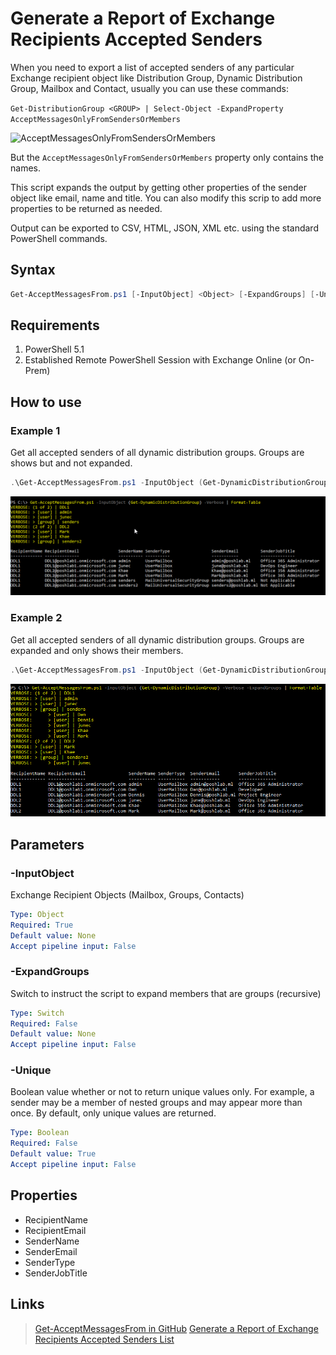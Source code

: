 # Generate a Report of Exchange Recipients Accepted Senders

When you need to export a list of accepted senders of any particular Exchange recipient object like Distribution Group, Dynamic Distribution Group, Mailbox and Contact, usually you can use these commands:

`Get-DistributionGroup <GROUP> | Select-Object -ExpandProperty AcceptMessagesOnlyFromSendersOrMembers`

![AcceptMessagesOnlyFromSendersOrMembers](https://github.com/junecastillote/Get-AcceptMessagesFrom/blob/master/images/into1.png)

But the `AcceptMessagesOnlyFromSendersOrMembers` property only contains the names.

This script expands the output by getting other properties of the sender object like email, name and title.
You can also modify this scrip to add more properties to be returned as needed.

Output can be exported to CSV, HTML, JSON, XML etc. using the standard PowerShell commands.

## Syntax

```PowerShell
Get-AcceptMessagesFrom.ps1 [-InputObject] <Object> [-ExpandGroups] [-Unique <bool>] [<CommonParameters>]
```

## Requirements

1. PowerShell 5.1
2. Established Remote PowerShell Session with Exchange Online (or On-Prem)

## How to use

### Example 1

Get all accepted senders of all dynamic distribution groups. Groups are shows but and not expanded.

```PowerShell
.\Get-AcceptMessagesFrom.ps1 -InputObject (Get-DynamicDistributionGroup DDL1) -verbose
```

![Example 1](https://github.com/junecastillote/Get-AcceptMessagesFrom/blob/master/images/Example1.png)

### Example 2

Get all accepted senders of all dynamic distribution groups. Groups are expanded and only shows their members.

```PowerShell
.\Get-AcceptMessagesFrom.ps1 -InputObject (Get-DynamicDistributionGroup) -Verbose -ExpandGroups | Format-Table
```

![Example 2](https://github.com/junecastillote/Get-AcceptMessagesFrom/blob/master/images/Example2.png)

## Parameters

### -InputObject

Exchange Recipient Objects (Mailbox, Groups, Contacts)

```yaml
Type: Object
Required: True
Default value: None
Accept pipeline input: False
```

### -ExpandGroups

Switch to instruct the script to expand members that are groups (recursive)

```yaml
Type: Switch
Required: False
Default value: None
Accept pipeline input: False
```

### -Unique

Boolean value whether or not to return unique values only. For example, a sender may be a member of nested groups and may appear more than once. By default, only unique values are returned.

```yaml
Type: Boolean
Required: False
Default value: True
Accept pipeline input: False
```

## Properties

* RecipientName
* RecipientEmail
* SenderName
* SenderEmail
* SenderType
* SenderJobTitle

## Links

> [Get-AcceptMessagesFrom in GitHub](https://github.com/junecastillote/Get-AcceptMessagesFrom)
> [Generate a Report of Exchange Recipients Accepted Senders List](https://lazyexchangeadmin.com/generate-a-report-of-exchange-recipients-accepted-senders-list/)
